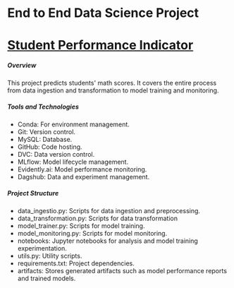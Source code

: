 # End to End Data Science Project

# <u>Student Performance Indicator</u>

##### Overview
This project predicts students' math scores. It covers the entire process from data ingestion and transformation to model training and monitoring.

##### Tools and Technologies
- Conda: For environment management.
- Git: Version control.
- MySQL: Database.
- GitHub: Code hosting.
- DVC: Data version control.
- MLflow: Model lifecycle management.
- Evidently.ai: Model performance monitoring.
- Dagshub: Data and experiment management.

##### Project Structure
- data_ingestio.py: Scripts for data ingestion and preprocessing.
- data_transformation.py: Scripts for data transformation
- model_trainer.py: Scripts for model training.
- model_monitoring.py: Scripts for model monitoring.
- notebooks: Jupyter notebooks for analysis and model training experimentation.
- utils.py: Utility scripts.
- requirements.txt: Project dependencies.
- artifacts: Stores generated artifacts such as model performance reports and trained models.